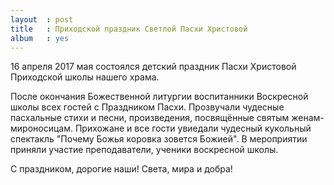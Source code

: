 ```yaml
---
layout  : post
title   : Приходской праздник Светлой Пасхи Христовой
album   : yes
---
```


16 апреля 2017 мая состоялся детский праздник Пасхи Христовой Приходской школы нашего храма. 

После окончания Божественной литургии воспитанники Воскресной школы всех гостей с Праздником Пасхи. Прозвучали чудесные пасхальные стихи и песни, произведения, посвящённые святым женам-мироносицам. Прихожане и все гости увиедали чудесный кукольный спектакль "Почему Божья коровка зовется Божией". В мероприятии приняли участие преподаватели, ученики воскресной школы.

С праздником, дорогие наши! Света, мира и добра!
